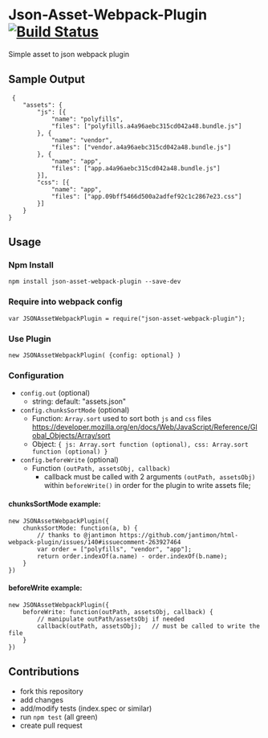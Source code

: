 # Json-Asset-Webpack-Plugin [![Build Status](https://travis-ci.org/smasala/json-asset-webpack-plugin.svg?branch=master)](https://travis-ci.org/smasala/json-asset-webpack-plugin)
Simple asset to json webpack plugin

## Sample Output

```
 {
	"assets": {
		"js": [{
			"name": "polyfills",
			"files": ["polyfills.a4a96aebc315cd042a48.bundle.js"]
		}, {
			"name": "vendor",
			"files": ["vendor.a4a96aebc315cd042a48.bundle.js"]
		}, {
			"name": "app",
			"files": ["app.a4a96aebc315cd042a48.bundle.js"]
		}],
		"css": [{
			"name": "app",
			"files": ["app.09bff5466d500a2adfef92c1c2867e23.css"]
		}]
	}
}
```

## Usage

### Npm Install
```
npm install json-asset-webpack-plugin --save-dev
```

### Require into webpack config
```
var JSONAssetWebpackPlugin = require("json-asset-webpack-plugin");
```

### Use Plugin
```
new JSONAssetWebpackPlugin( {config: optional} )
```

### Configuration

- `config.out` (optional)
    - string: default: "assets.json"
- `config.chunksSortMode` (optional)
    - Function: `Array.sort` used to sort both `js` and `css` files https://developer.mozilla.org/en/docs/Web/JavaScript/Reference/Global_Objects/Array/sort
    - Object: `{ js: Array.sort function (optional), css: Array.sort function (optional) }`
- `config.beforeWrite` (optional)
	- Function `(outPath, assetsObj, callback)`
		- callback must be called with 2 arguments `(outPath, assetsObj)` within `beforeWrite()` in order for the plugin to write assets file;

#### chunksSortMode example:
```
new JSONAssetWebpackPlugin({
    chunksSortMode: function(a, b) {
        // thanks to @jantimon https://github.com/jantimon/html-webpack-plugin/issues/140#issuecomment-263927464
        var order = ["polyfills", "vendor", "app"];
        return order.indexOf(a.name) - order.indexOf(b.name);
    }
})
```

#### beforeWrite example:
```
new JSONAssetWebpackPlugin({
    beforeWrite: function(outPath, assetsObj, callback) {
        // manipulate outPath/assetsObj if needed
        callback(outPath, assetsObj);	// must be called to write the file
    }
})
```
## Contributions

- fork this repository
- add changes
- add/modify tests (index.spec or similar)
- run `npm test` (all green)
- create pull request
